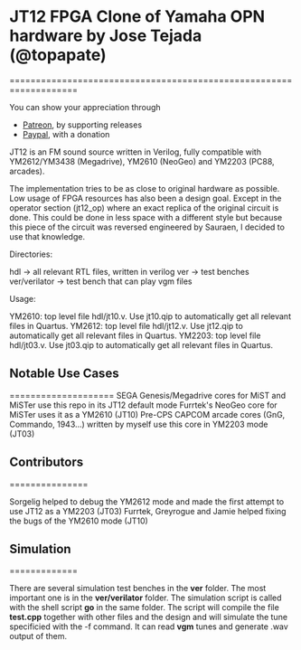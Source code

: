 # JT12 FPGA Clone of Yamaha OPN hardware by Jose Tejada (@topapate)
===================================================================

You can show your appreciation through
* [Patreon](https://patreon.com/topapate), by supporting releases
* [Paypal](https://paypal.me/topapate), with a donation


JT12 is an FM sound source written in Verilog, fully compatible with YM2612/YM3438 (Megadrive), YM2610 (NeoGeo) and YM2203 (PC88, arcades).

The implementation tries to be as close to original hardware as possible. Low usage of FPGA resources has also been a design goal. Except in the operator section (jt12_op) where an exact replica of the original circuit is done. This could be done in less space with a different style but because this piece of the circuit was reversed engineered by Sauraen, I decided to use that knowledge.

Directories:

hdl -> all relevant RTL files, written in verilog
ver -> test benches
ver/verilator -> test bench that can play vgm files

Usage:

YM2610: top level file hdl/jt10.v. Use jt10.qip to automatically get all relevant files in Quartus.
YM2612: top level file hdl/jt12.v. Use jt12.qip to automatically get all relevant files in Quartus.
YM2203: top level file hdl/jt03.v. Use jt03.qip to automatically get all relevant files in Quartus.

## Notable Use Cases
====================
SEGA Genesis/Megadrive cores for MiST and MiSTer use this repo in its JT12 default mode
Furrtek's NeoGeo core for MiSTer uses it as a YM2610 (JT10)
Pre-CPS CAPCOM arcade cores (GnG, Commando, 1943...) written by myself use this core in YM2203 mode (JT03)

## Contributors
===============

Sorgelig helped to debug the YM2612 mode and made the first attempt to use JT12 as a YM2203 (JT03)
Furrtek, Greyrogue and Jamie helped fixing the bugs of the YM2610 mode (JT10)

## Simulation
=============

There are several simulation test benches in the **ver** folder. The most important one is in the **ver/verilator** folder. The simulation script is called with the shell script **go** in the same folder. The script will compile the file **test.cpp** together with other files and the design and will simulate the tune specificied with the -f command. It can read **vgm** tunes and generate .wav output of them.
